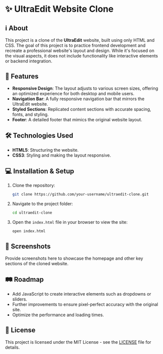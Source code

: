 
# ✨ UltraEdit Website Clone

## ℹ️ About
This project is a clone of the **UltraEdit** website, built using only HTML and CSS. The goal of this project is to practice frontend development and recreate a professional website's layout and design. While it's focused on the visual aspects, it does not include functionality like interactive elements or backend integration.

## 🚀 Features
- **Responsive Design**: The layout adjusts to various screen sizes, offering an optimized experience for both desktop and mobile users.
- **Navigation Bar**: A fully responsive navigation bar that mirrors the UltraEdit website.
- **Styled Sections**: Replicated content sections with accurate spacing, fonts, and styling.
- **Footer**: A detailed footer that mimics the original website layout.

## 🛠️ Technologies Used
- **HTML5**: Structuring the website.
- **CSS3**: Styling and making the layout responsive.

## 💻 Installation & Setup

1. Clone the repository:
   ```bash
   git clone https://github.com/your-username/ultraedit-clone.git
   ```
2. Navigate to the project folder:
   ```bash
   cd ultraedit-clone
   ```

3. Open the `index.html` file in your browser to view the site:
   ```bash
   open index.html
   ```

## 📸 Screenshots
Provide screenshots here to showcase the homepage and other key sections of the cloned website.

## 🛤️ Roadmap
- Add JavaScript to create interactive elements such as dropdowns or sliders.
- Further improvements to ensure pixel-perfect accuracy with the original site.
- Optimize the performance and loading times.

## 📄 License
This project is licensed under the MIT License - see the [LICENSE](LICENSE) file for details.
